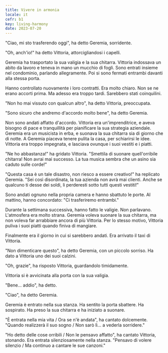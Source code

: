 ```yaml
---
title: Vivere in armonia
locale: it
cefr: b1
key: living-harmony
date: 2023-07-20
---
```


"Ciao, mi sto trasferendo oggi", ha detto Geremia, sorridente.

"Oh, anch'io!" ha detto Vittoria, attorcigliandosi i capelli.

Geremia ha trasportato la sua valigia e la sua chitarra. Vittoria indossava un abito da lavoro e teneva in mano un mucchio di fogli. Sono entrati insieme nel condominio, parlando allegramente. Poi si sono fermati entrambi davanti alla stessa porta.

Hanno controllato nuovamente i loro contratti. Era molto chiaro. Non se ne erano accorti prima. Ma adesso era troppo tardi. Sarebbero stati coinquilini.

"Non ho mai vissuto con qualcun altro", ha detto Vittoria, preoccupata.

"Sono sicuro che andremo d'accordo molto bene", ha detto Geremia.

Non sono andati affatto d'accordo. Vittoria era un'imprenditrice, e aveva bisogno di pace e tranquillità per pianificare la sua strategia aziendale. Geremia era un musicista in erba, e suonava la sua chitarra sia di giorno che di notte. A Geremia piaceva tenere pulita la casa, per schiarirsi le idee. Vittoria era troppo impegnata, e lasciava ovunque i suoi vestiti e i piatti.

"Ne ho abbastanza!" ha gridato Vittoria. "Smettila di suonare quell'orribile chitarra! Non avrai mai successo. La tua musica sembra che un asino sia caduto sulle corde!"

"Questa casa è un tale disastro, non riesco a essere creativo!" ha replicato Geremia. "Sei così disordinata, la tua azienda non avrà mai clienti. Anche se qualcuno ti desse dei soldi, li perderesti sotto tutti questi vestiti!"

Sono andati ognuno nella propria camera e hanno sbattuto le porte. Al mattino, hanno concordato: "Ci trasferiremo entrambi."

Durante la settimana successiva, hanno fatto le valigie. Non parlavano. L'atmosfera era molto strana. Geremia voleva suonare la sua chitarra, ma non voleva far arrabbiare ancora di più Vittoria. Per lo stesso motivo, Vittoria puliva i suoi piatti quando finiva di mangiare.

Finalmente era il giorno in cui si sarebbero andati. Era arrivato il taxi di Vittoria.

"Non dimenticare questo", ha detto Geremia, con un piccolo sorriso. Ha dato a Vittoria uno dei suoi calzini.

"Oh, grazie", ha risposto Vittoria, guardandolo timidamente.

Vittoria si è avvicinata alla porta con la sua valigia.

"Bene... addio", ha detto.

"Ciao", ha detto Geremia.

Geremia è entrato nella sua stanza. Ha sentito la porta sbattere. Ha sospirato. Ha preso la sua chitarra e ha iniziato a suonare.

"È entrata nella mia vita / Ora se n'è andata", ha cantato dolcemente. "Quando realizzerà il suo sogno / Non sarò lì... a vederla sorridere."

"Ho detto delle cose orribili / Non le pensavo affatto", ha cantato Vittoria, stonando. Era entrata silenziosamente nella stanza. "Pensavo di volere silenzio / Ma continuo a cantare le sue canzoni."